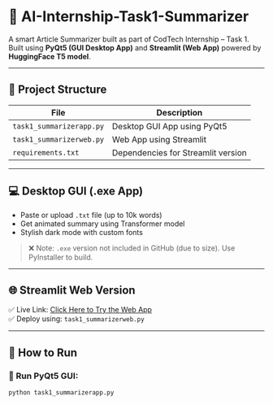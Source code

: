 # 🧠 AI-Internship-Task1-Summarizer

A smart Article Summarizer built as part of CodTech Internship – Task 1.  
Built using **PyQt5 (GUI Desktop App)** and **Streamlit (Web App)** powered by **HuggingFace T5 model**.

---

## 📂 Project Structure

| File                     | Description                        |
|--------------------------|------------------------------------|
| `task1_summarizerapp.py` | Desktop GUI App using PyQt5        |
| `task1_summarizerweb.py` | Web App using Streamlit            |
| `requirements.txt`       | Dependencies for Streamlit version |

---

## 💻 Desktop GUI (.exe App)

- Paste or upload `.txt` file (up to 10k words)
- Get animated summary using Transformer model
- Stylish dark mode with custom fonts

> ❌ Note: `.exe` version not included in GitHub (due to size). Use PyInstaller to build.

---

## 🌐 Streamlit Web Version

✅ Live Link: [Click Here to Try the Web App]()  
✅ Deploy using: `task1_summarizerweb.py`

---

## 🚀 How to Run

### 📍 Run PyQt5 GUI:
```bash
python task1_summarizerapp.py